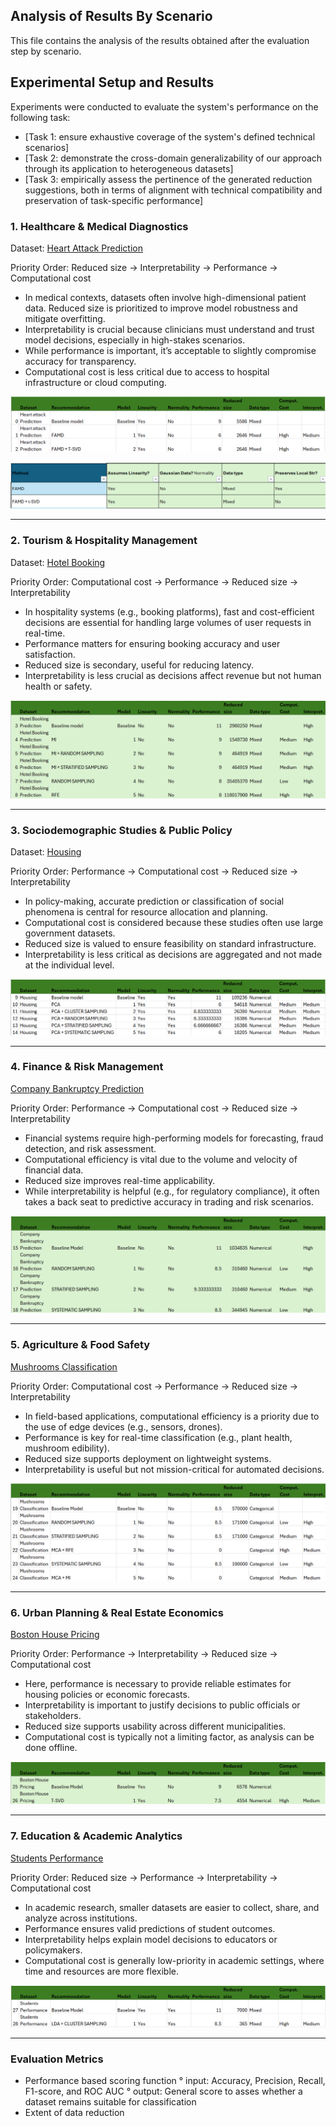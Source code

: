 ## Analysis of Results By Scenario
This file contains the analysis of the results obtained after the evaluation step by scenario.

## Experimental Setup and Results

Experiments were conducted to evaluate the system's performance on the following task:

- [Task 1: ensure exhaustive coverage of the system's defined technical scenarios]
- [Task 2: demonstrate the cross-domain generalizability of our approach through its application to heterogeneous datasets]
- [Task 3: empirically assess the pertinence of the generated reduction suggestions, both in terms of alignment with technical compatibility and preservation of task-specific performance]

### 1. Healthcare \& Medical Diagnostics 

Dataset: [Heart Attack Prediction](https://www.kaggle.com/datasets/juledz/heart-attack-prediction)

Priority Order: Reduced size → Interpretability → Performance → Computational cost
- In medical contexts, datasets often involve high-dimensional patient data. Reduced size is prioritized to improve model robustness and mitigate overfitting.
- Interpretability is crucial because clinicians must understand and trust model decisions, especially in high-stakes scenarios.
- While performance is important, it’s acceptable to slightly compromise accuracy for transparency.
- Computational cost is less critical due to access to hospital infrastructure or cloud computing.

![Heart Attack Prediction](.github/assests/images/1.Medical.png)

![Technical Compatibility with the Reduction Techniques](.github/assests/images/1.RedTech.png)

---

### 2. Tourism \& Hospitality Management 

Dataset: [Hotel Booking](https://www.kaggle.com/datasets/jessemostipak/hotel-booking-demand)

Priority Order: Computational cost → Performance → Reduced size → Interpretability
- In hospitality systems (e.g., booking platforms), fast and cost-efficient decisions are essential for handling large volumes of user requests in real-time.
- Performance matters for ensuring booking accuracy and user satisfaction.
- Reduced size is secondary, useful for reducing latency.
- Interpretability is less crucial as decisions affect revenue but not human health or safety.

![Hotel Booking Prediction](.github/assests/images/2.Hotel.png)

---

### 3. Sociodemographic Studies \& Public Policy 

Dataset: [Housing](https://www.kaggle.com/datasets/camnugent/california-housing-prices)

Priority Order: Performance → Computational cost → Reduced size → Interpretability 
- In policy-making, accurate prediction or classification of social phenomena is central for resource allocation and planning.
- Computational cost is considered because these studies often use large government datasets.
- Reduced size is valued to ensure feasibility on standard infrastructure.
- Interpretability is less critical as decisions are aggregated and not made at the individual level.

![Housing](.github/assests/images/3.Housing.png)

---

### 4. Finance \& Risk Management 

[Company Bankruptcy Prediction](https://www.kaggle.com/datasets/fedesoriano/company-bankruptcy-prediction)

Priority Order: Performance → Computational cost → Reduced size → Interpretability 
- Financial systems require high-performing models for forecasting, fraud detection, and risk assessment.
- Computational efficiency is vital due to the volume and velocity of financial data.
- Reduced size improves real-time applicability.
- While interpretability is helpful (e.g., for regulatory compliance), it often takes a back seat to predictive accuracy in trading and risk scenarios.

![Company Bankruptcy Prediction](.github/assests/images/4.Bankruptcy.png)

---

### 5. Agriculture \& Food Safety 

[Mushrooms Classification](https://www.kaggle.com/datasets/uciml/mushroom-classification)

Priority Order: Computational cost → Performance → Reduced size → Interpretability 
- In field-based applications, computational efficiency is a priority due to the use of edge devices (e.g., sensors, drones).
- Performance is key for real-time classification (e.g., plant health, mushroom edibility).
- Reduced size supports deployment on lightweight systems.
- Interpretability is useful but not mission-critical for automated decisions.

![Mushrooms Classification](.github/assests/images/5.Mushrooms.png)

---

### 6. Urban Planning \& Real Estate Economics 

[Boston House Pricing](https://www.kaggle.com/datasets/fedesoriano/the-boston-houseprice-data)

Priority Order: Performance → Interpretability → Reduced size → Computational cost 
- Here, performance is necessary to provide reliable estimates for housing policies or economic forecasts.
- Interpretability is important to justify decisions to public officials or stakeholders.
- Reduced size supports usability across different municipalities.
- Computational cost is typically not a limiting factor, as analysis can be done offline.

![Boston House Pricing](.github/assests/images/6.Boston.png)

---

### 7. Education \& Academic Analytics 

[Students Performance](https://www.kaggle.com/datasets/spscientist/students-performance-in-exams)

Priority Order: Reduced size → Performance → Interpretability → Computational cost 
- In academic research, smaller datasets are easier to collect, share, and analyze across institutions.
- Performance ensures valid predictions of student outcomes.
- Interpretability helps explain model decisions to educators or policymakers.
- Computational cost is generally low-priority in academic settings, where time and resources are more flexible.

![Students Performance](.github/assests/images/7.Students.png)

---

### Evaluation Metrics 

- Performance based scoring function
  ° input: Accuracy, Precision, Recall, F1-score, and ROC AUC
  ° output: General score to asses whether a dataset remains suitable for classification
- Extent of data reduction
